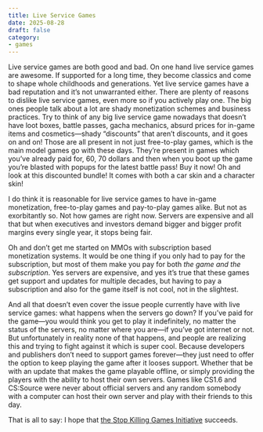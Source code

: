 ```yaml
---
title: Live Service Games
date: 2025-08-28
draft: false
category:
- games
---
```


Live service games are both good and bad. On one hand live service games are awesome. If supported for a long time, they become classics and come to shape whole childhoods and generations. Yet live service games have a bad reputation and it’s not unwarranted either. There are plenty of reasons to dislike live service games, even more so if you actively play one. The big ones people talk about a lot are shady monetization schemes and business practices. Try to think of any big live service game nowadays that doesn’t have loot boxes, battle passes, gacha mechanics, absurd prices for in-game items and cosmetics—shady “discounts” that aren’t discounts, and it goes on and on! Those are all present in not just free-to-play games, which is the main model games go with these days. They’re present in games which you’ve already paid for, 60, 70 dollars and then when you boot up the game you’re blasted with popups for the latest battle pass! Buy it now! Oh and look at this discounted bundle! It comes with both a car skin and a character skin! 

I do think it is reasonable for live service games to have in-game monetization, free-to-play games and pay-to-play games alike. But not as exorbitantly so. Not how games are right now. Servers are expensive and all that but when executives and investors demand bigger and bigger profit margins every single year, it stops being fair.

Oh and don’t get me started on MMOs with subscription based monetization systems. It would be one thing if you only had to pay for the subscription, but most of them make you pay for both *the game and the subscription*. Yes servers are expensive, and yes it’s true that these games get support and updates for multiple decades, but having to pay a subscription and also for the game itself is not cool, not in the slightest.

And all that doesn’t even cover the issue people currently have with live service games: what happens when the servers go down? If you’ve paid for the game—you would think you get to play it indefinitely, no matter the status of the servers, no matter where you are—if you’ve got internet or not. But unfortunately in reality none of that happens, and people are realizing this and trying to fight against it which is super cool. Because developers and publishers don’t need to support games forever—they just need to offer the option to keep playing the game after it looses support. Whether that be with an update that makes the game playable offline, or simply providing the players with the ability to host their own servers. Games like CS1.6 and CS:Source were never about official servers and any random somebody with a computer can host their own server and play with their friends to this day.

That is all to say: I hope that [the Stop Killing Games Initiative](https://www.stopkillinggames.com/eci) succeeds.
